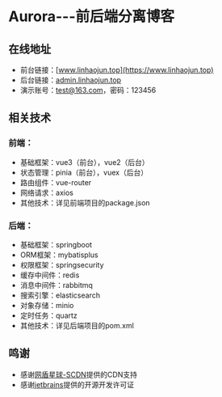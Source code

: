

# Aurora---前后端分离博客

## 在线地址

- 前台链接：[www.linhaojun.top](https://www.linhaojun.top)
- 后台链接：[admin.linhaojun.top](https://admin.linhaojun.top)
- 演示账号：test@163.com，密码：123456

## 相关技术

### 前端：
- 基础框架：vue3（前台），vue2（后台）
- 状态管理：pinia（前台），vuex（后台）
- 路由组件：vue-router
- 网络请求：axios
- 其他技术：详见前端项目的package.json

### 后端：
- 基础框架：springboot
- ORM框架：mybatisplus
- 权限框架：springsecurity
- 缓存中间件：redis
- 消息中间件：rabbitmq
- 搜索引擎：elasticsearch
- 对象存储：minio
- 定时任务：quartz
- 其他技术：详见后端项目的pom.xml

## 鸣谢

- 感谢[网盾星球-SCDN](https://cdn.netdun.net/)提供的CDN支持
- 感谢[jetbrains](https://www.jetbrains.com/)提供的开源开发许可证
